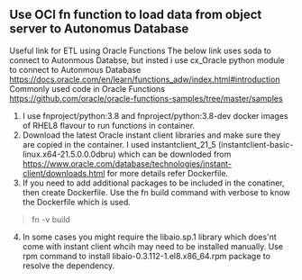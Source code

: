 
## Use OCI fn function to load data from object server to Autonomus Database 
Useful link for ETL using Oracle Functions
The below link uses soda to connect to Autonmous Databse, but insted i use cx_Oracle python module to connect to Autonmous Database  
https://docs.oracle.com/en/learn/functions_adw/index.html#introduction  
Commonly used code in Oracle Functions  
https://github.com/oracle/oracle-functions-samples/tree/master/samples  

1. I use fnproject/python:3.8 and fnproject/python:3.8-dev docker images of RHEL8 flavour to run functions in container.    
2. Download the latest Oracle instant client libraries and make sure they are copied in the container. I used instantclient_21_5 (instantclient-basic-linux.x64-21.5.0.0.0dbru) which can be downloded from https://www.oracle.com/database/technologies/instant-client/downloads.html for more details refer Dockerfile.  
3. If you need to add additional packages to be included in the conatiner, then create Dockerfile. 
Use the fn build command with verbose to know the Dockerfile which is used.
> fn -v build
4. In some cases you might require the libaio.sp.1 library which does'nt come with instant client whcih may need to be installed manually. Use rpm command to install libaio-0.3.112-1.el8.x86_64.rpm package to resolve the dependency.  
